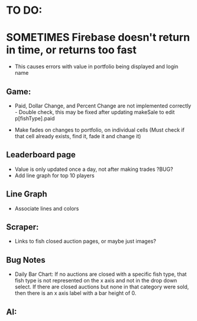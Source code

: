 # TO DO:

# SOMETIMES Firebase doesn't return in time, or returns too fast
* This causes errors with value in portfolio being displayed and login name

## Game:

* Paid, Dollar Change, and Percent Change are not implemented correctly - Double check, this may be fixed after updating makeSale to edit p[fishType].paid

* Make fades on changes to portfolio, on individual cells (Must check if that cell already exists, find it, fade it and change it)

## Leaderboard page
* Value is only updated once a day, not after making trades ?BUG?
* Add line graph for top 10 players

## Line Graph
* Associate lines and colors

## Scraper:
* Links to fish closed auction pages, or maybe just images?

## Bug Notes
* Daily Bar Chart: If no auctions are closed with a specific fish type, that fish type is not represented on the x axis and not in the drop down select. If there are closed auctions but none in that category were sold, then there is an x axis label with a bar height of 0.



## AI:



